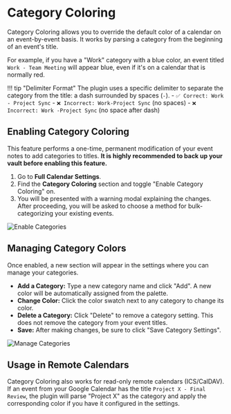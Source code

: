# Category Coloring

Category Coloring allows you to override the default color of a calendar on an event-by-event basis. It works by parsing a category from the beginning of an event's title.

For example, if you have a "Work" category with a blue color, an event titled `Work - Team Meeting` will appear blue, even if it's on a calendar that is normally red.

!!! tip "Delimiter Format"
    The plugin uses a specific delimiter to separate the category from the title: a dash surrounded by spaces (` - `).
    - `✅ Correct: Work - Project Sync`
    - `❌ Incorrect: Work-Project Sync` (no spaces)
    - `❌ Incorrect: Work -Project Sync` (no space after dash)


## Enabling Category Coloring

This feature performs a one-time, permanent modification of your event notes to add categories to titles. **It is highly recommended to back up your vault before enabling this feature.**

1.  Go to **Full Calendar Settings**.
2.  Find the **Category Coloring** section and toggle "Enable Category Coloring" on.
3.  You will be presented with a warning modal explaining the changes. After proceeding, you will be asked to choose a method for bulk-categorizing your existing events.

![Enable Categories](../assets/enable-categories.gif) <!-- You'll need to create this asset -->

## Managing Category Colors

Once enabled, a new section will appear in the settings where you can manage your categories.

-   **Add a Category:** Type a new category name and click "Add". A new color will be automatically assigned from the palette.
-   **Change Color:** Click the color swatch next to any category to change its color.
-   **Delete a Category:** Click "Delete" to remove a category setting. This does not remove the category from your event titles.
-   **Save:** After making changes, be sure to click "Save Category Settings".

![Manage Categories](../assets/manage-categories.gif) <!-- You'll need to create this asset -->

## Usage in Remote Calendars

Category Coloring also works for read-only remote calendars (ICS/CalDAV). If an event from your Google Calendar has the title `Project X - Final Review`, the plugin will parse "Project X" as the category and apply the corresponding color if you have it configured in the settings.